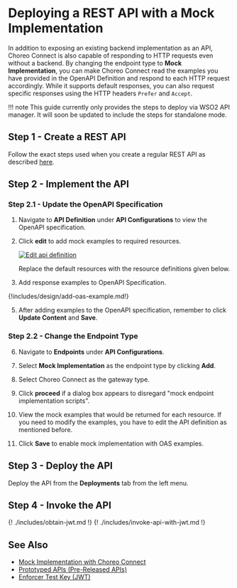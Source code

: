 # Deploying a REST API with a Mock Implementation

In addition to exposing an existing backend implementation as an API, Choreo Connect is also capable of responding to HTTP requests even without a backend. By changing the endpoint type to **Mock Implementation**, you can make Choreo Connect read the examples you have provided in the OpenAPI Definition and respond to each HTTP request accordingly. While it supports default responses, you can also request specific responses using the HTTP headers `Prefer` and `Accept`.

!!! note 
	This guide currently only provides the steps to deploy via WSO2 API manager. It will soon be updated to include the steps for standalone mode.

## Step 1 - Create a REST API

Follow the exact steps used when you create a regular REST API as described [here]({{base_path}}/deploy-and-publish/deploy-on-gateway/choreo-connect/deploy-api/deploy-rest-api-in-choreo-connect/).

## Step 2 - Implement the API

### Step 2.1 - Update the OpenAPI Specification

1. Navigate to **API Definition** under **API Configurations** to view the OpenAPI specification.

2. Click **edit** to add mock examples to required resources.

    [![Edit api definition]({{base_path}}/assets/img/learn/prototype-api/mock-impl-edit-api-definition.png)]({{base_path}}/assets/img/learn/prototype-api/mock-impl-edit-api-definition.png)

    Replace the default resources with the resource definitions given below.

3. Add response examples to OpenAPI Specification.    

{!includes/design/add-oas-example.md!}


5. After adding examples to the OpenAPI specification, remember to click **Update Content** and **Save**.

### Step 2.2 - Change the Endpoint Type

6. Navigate to **Endpoints** under **API Configurations**.

7. Select **Mock Implementation** as the endpoint type by clicking **Add**. 

8. Select Choreo Connect as the gateway type. 

9. Click **proceed** if a dialog box appears to disregard "mock endpoint implementation scripts". 

10. View the mock examples that would be returned for each resource. If you need to modify the examples, you have to edit the API definition as mentioned before.

11. Click **Save** to enable mock implementation with OAS examples.


## Step 3 - Deploy the API

Deploy the API from the **Deployments** tab from the left menu.

## Step 4 - Invoke the API

{! ./includes/obtain-jwt.md !}
{! ./includes/invoke-api-with-jwt.md !}

## See Also

- [Mock Implementation with Choreo Connect]({{base_path}}/design/prototype-api/create-mocked-oas-api.md)
- [Prototyped APIs (Pre-Released APIs)]({{base_path}}/design/prototype-api/overview.md)
- [Enforcer Test Key (JWT)]({{base_path}}/deploy-and-publish/deploy-on-gateway/choreo-connect/security/generate-a-test-jwt)
